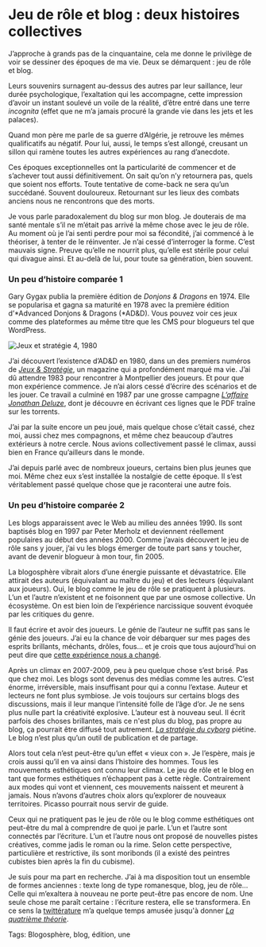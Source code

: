 # Jeu de rôle et blog&nbsp;: deux histoires collectives

J’approche à grands pas de la cinquantaine, cela me donne le privilège de voir se dessiner des époques de ma vie. Deux se démarquent : jeu de rôle et blog.

Leurs souvenirs surnagent au-dessus des autres par leur saillance, leur durée psychologique, l’exaltation qui les accompagne, cette impression d’avoir un instant soulevé un voile de la réalité, d’être entré dans une terre *incognita* (effet que ne m’a jamais procuré la grande vie dans les jets et les palaces).

Quand mon père me parle de sa guerre d’Algérie, je retrouve les mêmes qualificatifs au négatif. Pour lui, aussi, le temps s’est allongé, creusant un sillon qui ramène toutes les autres expériences au rang d’anecdote.

Ces époques exceptionnelles ont la particularité de commencer et de s’achever tout aussi définitivement. On sait qu’on n’y retournera pas, quels que soient nos efforts. Toute tentative de come-back ne sera qu’un succédané. Souvent douloureux. Retournant sur les lieux des combats anciens nous ne rencontrons que des morts.

Je vous parle paradoxalement du blog sur mon blog. Je douterais de ma santé mentale s’il ne m’était pas arrivé la même chose avec le jeu de rôle. Au moment où je l’ai senti perdre pour moi sa fécondité, j’ai commencé à le théoriser, à tenter de le réinventer. Je n’ai cessé d’interroger la forme. C’est mauvais signe. Preuve qu’elle ne nourrit plus, qu’elle est stérile pour celui qui divague ainsi. Et au-delà de lui, pour toute sa génération, bien souvent.

### Un peu d’histoire comparée 1

Gary Gygax publia la première édition de *Donjons &amp; Dragons* en 1974. Elle se popularisa et gagna sa maturité en 1978 avec la première édition d’*Advanced Donjons &amp; Dragons (*AD&amp;D). Vous pouvez voir ces jeux comme des plateformes au même titre que les CMS pour blogueurs tel que WordPress.

![Jeux et stratégie 4, 1980](https://tcrouzet.com/images_tc/2013/01/jets.jpg)

J’ai découvert l’existence d’AD&amp;D en 1980, dans un des premiers numéros de [*Jeux &amp; Stratégie*](http://fr.wikipedia.org/wiki/Jeux_et_Strat%C3%A9gie), un magazine qui a profondément marqué ma vie. J’ai dû attendre 1983 pour rencontrer à Montpellier des joueurs. Et pour que mon expérience commence. Je n’ai alors cessé d’écrire des scénarios et de les jouer. Ce travail a culminé en 1987 par une grosse campagne [*L’affaire Jonathan Deluze*](http://www.tentacules.net/index.php?id=1165), dont je découvre en écrivant ces lignes que le PDF traîne sur les torrents.

J’ai par la suite encore un peu joué, mais quelque chose c’était cassé, chez moi, aussi chez mes compagnons, et même chez beaucoup d’autres extérieurs à notre cercle. Nous avions collectivement passé le climax, aussi bien en France qu’ailleurs dans le monde.

J’ai depuis parlé avec de nombreux joueurs, certains bien plus jeunes que moi. Même chez eux s’est installée la nostalgie de cette époque. Il s’est véritablement passé quelque chose que je raconterai une autre fois.

### Un peu d’histoire comparée 2

Les blogs apparaissent avec le Web au milieu des années 1990. Ils sont baptisés blog en 1997 par Peter Merholz et deviennent réellement populaires au début des années 2000. Comme j’avais découvert le jeu de rôle sans y jouer, j’ai vu les blogs émerger de toute part sans y toucher, avant de devenir blogueur à mon tour, fin 2005.

La blogosphère vibrait alors d’une énergie puissante et dévastatrice. Elle attirait des auteurs (équivalant au maître du jeu) et des lecteurs (équivalant aux joueurs). Oui, le blog comme le jeu de rôle se pratiquent à plusieurs. L’un et l’autre n’existent et ne foisonnent que par une osmose collective. Un écosystème. On est bien loin de l’expérience narcissique souvent évoquée par les critiques du genre.

Il faut écrire et avoir des joueurs. Le génie de l’auteur ne suffit pas sans le génie des joueurs. J’ai eu la chance de voir débarquer sur mes pages des esprits brillants, méchants, drôles, fous… et je crois que tous aujourd’hui on peut dire que [cette expérience nous a changé](/2013/01/21/le-blog-une-pratique-depassee/#comment-143019).

Après un climax en 2007-2009, peu à peu quelque chose s’est brisé. Pas que chez moi. Les blogs sont devenus des médias comme les autres. C’est énorme, irréversible, mais insuffisant pour qui a connu l’extase. Auteur et lecteurs ne font plus symbiose. Je vois toujours sur certains blogs des discussions, mais il leur manque l’intensité folle de l’âge d’or. Je ne sens plus nulle part la créativité explosive. L’auteur est à nouveau seul. Il écrit parfois des choses brillantes, mais ce n'est plus du blog, pas propre au blog, ça pourrait être diffusé tout autrement. [*La stratégie du cyborg*](/la-strategie-du-cyborg/) piétine. Le blog n’est plus qu’un outil de publication et de partage.

Alors tout cela n’est peut-être qu’un effet « vieux con ». Je l’espère, mais je crois aussi qu’il en va ainsi dans l’histoire des hommes. Tous les mouvements esthétiques ont connu leur climax. Le jeu de rôle et le blog en tant que formes esthétiques n’échappent pas à cette règle. Contrairement aux modes qui vont et viennent, ces mouvements naissent et meurent à jamais. Nous n’avons d’autres choix alors qu’explorer de nouveaux territoires. Picasso pourrait nous servir de guide.

Ceux qui ne pratiquent pas le jeu de rôle ou le blog comme esthétiques ont peut-être du mal à comprendre de quoi je parle. L’un et l’autre sont connectés par l’écriture. L’un et l’autre nous ont proposé de nouvelles pistes créatives, comme jadis le roman ou la rime. Selon cette perspective, particulière et restrictive, ils sont moribonds (il a existé des peintres cubistes bien après la fin du cubisme).

Je suis pour ma part en recherche. J’ai à ma disposition tout un ensemble de formes anciennes : texte long de type romanesque, blog, jeu de rôle… Celle qui m’exaltera à nouveau ne porte peut-être pas encore de nom. Une seule chose me paraît certaine : l’écriture restera, elle se transformera. En ce sens la [twittérature](/la-quatrieme-theorie/la-quatrieme-theorie-liens/) m’a quelque temps amusée jusqu'à donner [*La quatrième théorie*](/la-quatrieme-theorie/).

Tags: Blogosphère, blog, édition, une